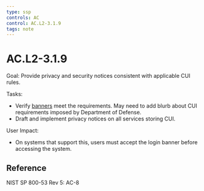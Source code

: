 ```yaml
---
type: ssp
controls: AC
control: AC.L2-3.1.9
tags: note
---
```


# AC.L2-3.1.9

Goal: Provide privacy and security notices consistent with applicable CUI rules.

Tasks:

- Verify [banners](../banners.md) meet the requirements. May need to add blurb about CUI requirements imposed by Department of Defense.
- Draft and implement privacy notices on all services storing CUI.

User Impact:

- On systems that support this, users must accept the login banner before accessing the system.

## Reference

NIST SP 800-53 Rev 5: AC-8